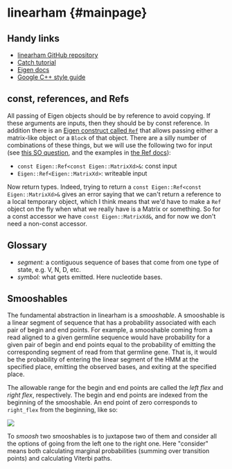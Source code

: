 # linearham                          {#mainpage}

## Handy links

* [linearham GitHub repository](https://github.com/matsengrp/linearham)
* [Catch tutorial](https://github.com/philsquared/Catch)
* [Eigen docs](http://eigen.tuxfamily.org/dox/group__QuickRefPage.html)
* [Google C++ style guide](https://google.github.io/styleguide/cppguide.html)


## const, references, and Refs
All passing of Eigen objects should be by reference to avoid copying.
If these arguments are inputs, then they should be by const reference.
In addition there is an [Eigen construct called `Ref`](http://eigen.tuxfamily.org/dox/TopicFunctionTakingEigenTypes.html#TopicUsingRefClass) that allows passing either a matrix-like object or a `Block` of that object.
There are a silly number of combinations of these things, but we will use the following two for input (see [this SO question](http://stackoverflow.com/questions/21132538/correct-usage-of-the-eigenref-class), and the examples in [the Ref docs](https://eigen.tuxfamily.org/dox-devel/classEigen_1_1Ref.html)):

* `const Eigen::Ref<const Eigen::MatrixXd>&`: const input
* `Eigen::Ref<Eigen::MatrixXd>`: writeable input

Now return types.
Indeed, trying to return a  `const Eigen::Ref<const Eigen::MatrixXd>&` gives an error saying that we can't return a reference to a local temporary object, which I think means that we'd have to make a `Ref` object on the fly when what we really have is a Matrix or something.
So for a const accessor we have `const Eigen::MatrixXd&`, and for now we don't need a non-const accessor.



## Glossary

* *segment:* a contiguous sequence of bases that come from one type of state, e.g. V, N, D, etc.
* *symbol:* what gets emitted. Here nucleotide bases.


## Smooshables

The fundamental abstraction in linearham is a *smooshable*.
A smooshable is a linear segment of sequence that has a probability associated with each pair of begin and end points.
For example, a smooshable coming from a read aligned to a given germline sequence would have probability for a given pair of begin and end points equal to the probability of emitting the corresponding segment of read from that germline gene.
That is, it would be the probability of entering the linear segment of the HMM at the specified place, emitting the observed bases, and exiting at the specified place.

The allowable range for the begin and end points are called the *left flex* and *right flex*, respectively.
The begin and end points are indexed from the beginning of the smooshable.
An end point of zero corresponds to `right_flex` from the beginning, like so:

![](http://i.imgur.com/7CKeqed.png)

To *smoosh* two smooshables is to juxtapose two of them and consider all the options of going from the left one to the right one.
Here "consider" means both calculating marginal probabilities (summing over transition points) and calculating Viterbi paths.
